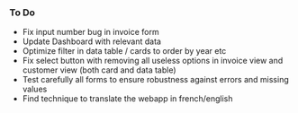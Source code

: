 ### To Do 

- Fix input number bug in invoice form
- Update Dashboard with relevant data
- Optimize filter in data table / cards to order by year etc
- Fix select button with removing all useless options in invoice view and customer view (both card and data table)
- Test carefully all forms to ensure robustness against errors and missing values 
- Find technique to translate the webapp in french/english